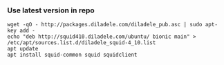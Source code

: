 
### Use latest version in repo
```nginx
wget -qO - http://packages.diladele.com/diladele_pub.asc | sudo apt-key add -
echo "deb http://squid410.diladele.com/ubuntu/ bionic main" > /etc/apt/sources.list.d/diladele_squid-4_10.list
apt update
apt install squid-common squid squidclient
```
